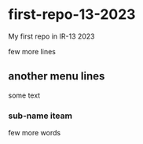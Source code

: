 # first-repo-13-2023
My first repo in IR-13 2023

few more lines 

## another menu lines
some text

### sub-name iteam
few more words
